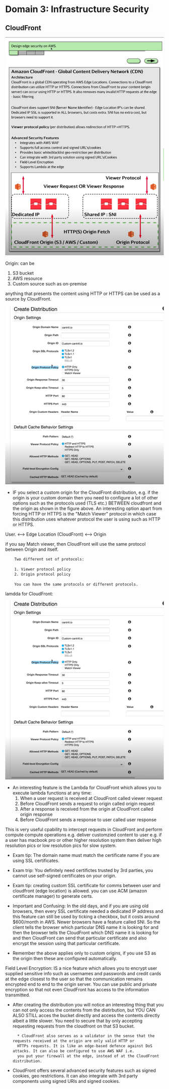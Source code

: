 # Domain 3: Infrastructure Security

CloudFront
----------
![stack Overflow](https://github.com/uashraf1981/AWS/blob/master/Security/cloudfront.png)

Origin: can be 
1. S3 bucket
2. AWS resource
3. Custom source such as on-premise

anything that presents the content using HTTP or HTTPS can be used as a source by CloudFront.

![stack Overflow](https://github.com/uashraf1981/AWS/blob/master/Security/cloudfrontcustom.png)

* IF you select a custom origin for the CloudFront distribution, e.g. if the origin is your custom domain then you need to configure a lot of other options such as the protocols used (TLS etc.) BETWEEN cloudfront and the origin as shown in the figure above. An interesting option apart from forcing HTTP or HTTPS is the "Match Viewer" protocol in which case this distribution uses whatever protocol the user is using such as HTTP or HTTPS.


User. <--> Edge Location (CloudFront) <--> Origin

if you say Match viewer, then CloudFront will use the same protocol between Origin and itself.

        Two different set of protocols:
        
        1. Viewer protocol policy
        2. Origin protocol policy
        
        You can have the same protocols or different protocols.

lamdda for CloudFront:

![stack Overflow](https://github.com/uashraf1981/AWS/blob/master/Security/cloudfrontcustom.png)

* An interesting feature is the Lambda for CloudFront which allows you to execute lambda functions at any time:
  1. When a user request is received at CloudFront called viewer request
  2. Before CloudFront sends a request to origin called origin request
  3. After a response is received from the origin at CloudFront called origin response
  4. Before CloudFront sends a response to user called user response
  
This is very useful cpability to intercept requests in CloudFront and perform compute compute operations e.g. deliver customzied content to user e.g. if a user has macbook pro or other higher resolution system then deliver high resolution pics or low resolution pics for slow system.

* Exam tip: The domain name must match the certificate name if you are using SSL certificates.
* Exam trip: You definitely need certifictes trusted by 3rd parties, you cannot use self-signed certificates on your origin.
* Exam tip: creating custom SSL certificate for comms between user and cloudfront (edge location) is allowed. you can use ACM (amazon certificate manager) to generate certs.
* Important and Confusing: In the old days, and if you are using old browsers, then every SSL certificate needed a dedicated IP address and this feature can still be used by ticking a checkbox, but it costs around $600/month in AWS. Newer browsers have a feature called SNI. So the client tells the browser which particular DNS name it is looking for and then the browser tells the CloudFront which DNS name it is looking for and then CloudFront can send that particular certificate and also encrypt the session using that particular certificate.

* Remember the above applies only to custom origins, if you use S3 as the origin then these are configured automatically.

Field Level Encryption: IS a nice feature which allows you to encrypt user supplied sensitive info such as usernames and passwords and credit cards at the edge closest to the user so that the communication remains encrypted end to end to the origin server. You can use public and private encryption so that not even CloudFront has access to the information transmitted.

* After creating the distribution you will notice an interesting thing that you can not only access the contents from the distirbution, but YOU CAN ALSO STILL acces the bucket directly and access the contents directly albeit a little slower. You need to secure that by only accepting requesting requests from the cloudfront on that S3 bucket.

        * CloudFront also serves as a validator in the sense that the requests received at the origin are only valid HTTP or 
        HTTPs requests. It is like an edge-based defence against DoS attacks. It can also be configured to use AWS WAF i.e. 
        you put your firewall at the edge, instead of at the CloudFront distribution.

* CloudFront offers several advanced security features such as signed cookies, geo restrictions. It can also integrate with 3rd party components using signed URls and signed cookies.
